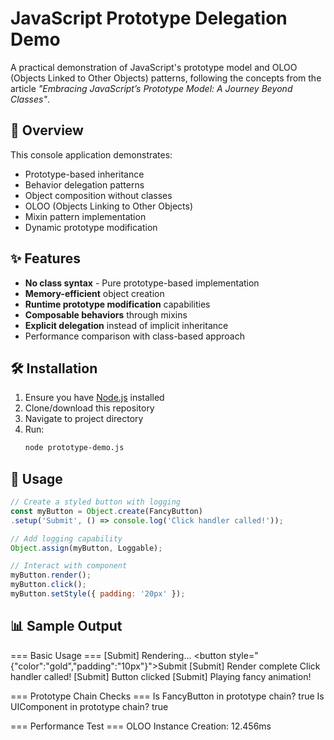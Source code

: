 # JavaScript Prototype Delegation Demo

A practical demonstration of JavaScript's prototype model and OLOO (Objects Linked to Other Objects) patterns, following the concepts from the article *"Embracing JavaScript’s Prototype Model: A Journey Beyond Classes"*.

## 📖 Overview

This console application demonstrates:
- Prototype-based inheritance
- Behavior delegation patterns
- Object composition without classes
- OLOO (Objects Linking to Other Objects)
- Mixin pattern implementation
- Dynamic prototype modification

## ✨ Features

- **No class syntax** - Pure prototype-based implementation
- **Memory-efficient** object creation
- **Runtime prototype modification** capabilities
- **Composable behaviors** through mixins
- **Explicit delegation** instead of implicit inheritance
- Performance comparison with class-based approach

## 🛠️ Installation

1. Ensure you have [Node.js](https://nodejs.org/) installed
2. Clone/download this repository
3. Navigate to project directory
4. Run:
    ```bash
    node prototype-demo.js

## 🚀 Usage
  ```javascript
  // Create a styled button with logging
  const myButton = Object.create(FancyButton)
  .setup('Submit', () => console.log('Click handler called!'));

  // Add logging capability
  Object.assign(myButton, Loggable);

  // Interact with component
  myButton.render();
  myButton.click();
  myButton.setStyle({ padding: '20px' });
```

## 📊 Sample Output

  === Basic Usage ===
[Submit] Rendering...
<button style="{"color":"gold","padding":"10px"}">Submit</button>
[Submit] Render complete
Click handler called!
[Submit] Button clicked
[Submit] Playing fancy animation!

=== Prototype Chain Checks ===
Is FancyButton in prototype chain? true
Is UIComponent in prototype chain? true

=== Performance Test ===
OLOO Instance Creation: 12.456ms
